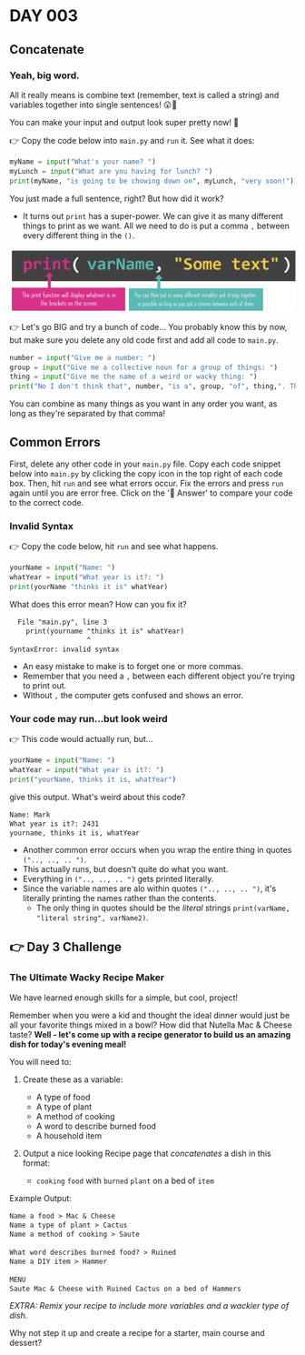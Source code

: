 # DAY 003

## Concatenate

### Yeah, big word.

All it really means is combine text (remember, text is called a string) and variables together into single sentences! 😲🤯

You can make your input and output look super pretty now! 🥳

👉 Copy the code below into `main.py` and `run` it. See what it does:

```python
myName = input("What's your name? ")
myLunch = input("What are you having for lunch? ")
print(myName, "is going to be chowing down on", myLunch, "very soon!")
```

You just made a full sentence, right? But how did it work?

- It turns out `print` has a super-power. We can give it as many different things to print as we want. All we need to do is put a comma `,` between every different thing in the `()`.

![concatenation](image.png)

👉 Let's go BIG and try a bunch of code... You probably know this by now, but make sure you delete any old code first and add all code to `main.py`.

```python
number = input("Give me a number: ")
group = input("Give me a collective noun for a group of things: ")
thing = input("Give me the name of a weird or wacky thing: ")
print("No I don't think that", number, "is a", group, "of", thing,". That's just odd.")
```

You can combine as many things as you want in any order you want, as long as they're separated by that comma!


## Common Errors

First, delete any other code in your `main.py` file. Copy each code snippet below into `main.py` by clicking the copy icon in the top right of each code box. Then, hit `run` and see what errors occur. Fix the errors and press `run` again until you are error free. Click on the '👀 Answer' to compare your code to the correct code.

### Invalid Syntax

👉 Copy the code below, hit `run` and see what happens.

```python
yourName = input("Name: ")
whatYear = input("What year is it?: ")
print(yourName "thinks it is" whatYear)
```

What does this error mean? How can you fix it?

```
  File "main.py", line 3
    print(yourname "thinks it is" whatYear)
                   ^
SyntaxError: invalid syntax
```

- An easy mistake to make is to forget one or more commas.
- Remember that you need a `,` between each different object you're trying to print out.
- Without `,` the computer gets confused and shows an error.

### Your code may run...but look weird

👉 This code would actually run, but...

```python
yourName = input("Name: ")
whatYear = input("What year is it?: ")
print("yourName, thinks it is, whatYear")
```

give this output. What's weird about this code?

```
Name: Mark
What year is it?: 2431
yourname, thinks it is, whatYear
```

- Another common error occurs when you wrap the entire thing in quotes `(".., .., .. ")`.
- This actually runs, but doesn't quite do what you want.
- Everything in `(".., .., .. ")` gets printed literally.
- Since the variable names are alo within quotes `(".., .., .. ")`, it's literally printing the names rather than the contents.
  - The only thing in quotes should be the *literal* strings `print(varName, "literal string", varName2)`.


## 👉 Day 3 Challenge

### The Ultimate Wacky Recipe Maker

We have learned enough skills for a simple, but cool, project!

Remember when you were a kid and thought the ideal dinner would just be all your favorite things mixed in a bowl? How did that Nutella Mac & Cheese taste? **Well - let's come up with a recipe generator to build us an amazing dish for today's evening meal!**

You will need to:

1. Create these as a variable:
   - A type of food
   - A type of plant
   - A method of cooking
   - A word to describe burned food
   - A household item

2. Output a nice looking Recipe page that *concatenates* a dish in this format:
   - `cooking` `food` with `burned` `plant` on a bed of `item`


Example Output:
```
Name a food > Mac & Cheese
Name a type of plant > Cactus
Name a method of cooking > Saute

What word describes burned food? > Ruined
Name a DIY item > Hammer

MENU
Saute Mac & Cheese with Ruined Cactus on a bed of Hammers
```

*EXTRA: Remix your recipe to include more variables and a wackier type of dish.*

Why not step it up and create a recipe for a starter, main course and dessert?